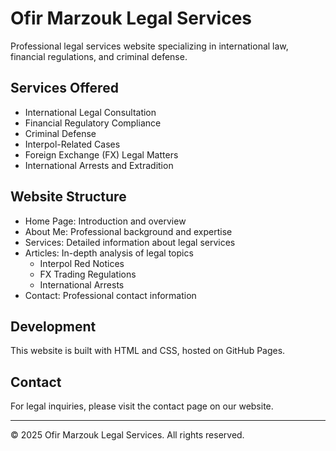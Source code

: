 # Ofir Marzouk Legal Services

Professional legal services website specializing in international law, financial regulations, and criminal defense.

## Services Offered

- International Legal Consultation
- Financial Regulatory Compliance
- Criminal Defense
- Interpol-Related Cases
- Foreign Exchange (FX) Legal Matters
- International Arrests and Extradition

## Website Structure

- Home Page: Introduction and overview
- About Me: Professional background and expertise
- Services: Detailed information about legal services
- Articles: In-depth analysis of legal topics
  - Interpol Red Notices
  - FX Trading Regulations
  - International Arrests
- Contact: Professional contact information

## Development

This website is built with HTML and CSS, hosted on GitHub Pages.

## Contact

For legal inquiries, please visit the contact page on our website.

---
© 2025 Ofir Marzouk Legal Services. All rights reserved.

